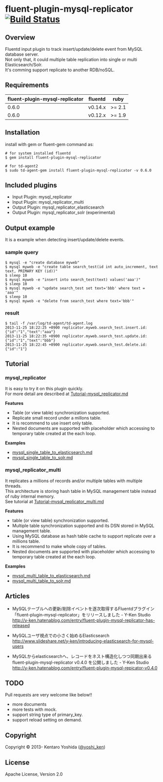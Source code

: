 # fluent-plugin-mysql-replicator [![Build Status](https://travis-ci.org/y-ken/fluent-plugin-mysql-replicator.png?branch=master)](https://travis-ci.org/y-ken/fluent-plugin-mysql-replicator)

## Overview

Fluentd input plugin to track insert/update/delete event from MySQL database server.  
Not only that, it could multiple table replication into single or multi Elasticsearch/Solr.  
It's comming support replicate to another RDB/noSQL.

## Requirements

| fluent-plugin-mysql-replicator | fluentd    | ruby   |
|--------------------|------------|--------|
|  0.6.0            | v0.14.x | >= 2.1 |
|  0.6.0            | v0.12.x | >= 1.9 |

## Installation

install with gem or fluent-gem command as:

`````
# for system installed fluentd
$ gem install fluent-plugin-mysql-replicator

# for td-agent2
$ sudo td-agent-gem install fluent-plugin-mysql-replicator -v 0.6.0
`````

## Included plugins

* Input Plugin: mysql_replicator
* Input Plugin: mysql_replicator_multi
* Output Plugin: mysql_replicator_elasticsearch
* Output Plugin: mysql_replicator_solr (experimental)

## Output example

It is a example when detecting insert/update/delete events.

### sample query

`````
$ mysql -e "create database myweb"
$ mysql myweb -e "create table search_test(id int auto_increment, text text, PRIMARY KEY (id))"
$ sleep 10
$ mysql myweb -e "insert into search_test(text) values('aaa')"
$ sleep 10
$ mysql myweb -e "update search_test set text='bbb' where text = 'aaa'"
$ sleep 10
$ mysql myweb -e "delete from search_test where text='bbb'"
`````

### result

`````
$ tail -f /var/log/td-agent/td-agent.log
2013-11-25 18:22:25 +0900 replicator.myweb.search_test.insert.id: {"id":"1","text":"aaa"}
2013-11-25 18:22:35 +0900 replicator.myweb.search_test.update.id: {"id":"1","text":"bbb"}
2013-11-25 18:22:45 +0900 replicator.myweb.search_test.delete.id: {"id":"1"}
`````

## Tutorial

### mysql_replicator

It is easy to try it on this plugin quickly.  
For more detail are described at [Tutorial-mysql_replicator.md](https://github.com/y-ken/fluent-plugin-mysql-replicator/blob/master/Tutorial-mysql_replicator.md)

**Features**

* Table (or view table) synchronization supported.
* Replicate small record under a millons table.
* It is recommend to use insert only table.
* Nested documents are supported with placeholder which accessing to temporary table created at the each loop.

**Examples**

* [mysql_single_table_to_elasticsearch.md](https://github.com/y-ken/fluent-plugin-mysql-replicator/blob/master/example/mysql_single_table_to_elasticsearch.md)
* [mysql_single_table_to_solr.md](https://github.com/y-ken/fluent-plugin-mysql-replicator/blob/master/example/mysql_single_table_to_solr.md)

### mysql_replicator_multi

It replicates a millions of records and/or multiple tables with multiple threads.  
This architecture is storing hash table in MySQL management table instead of ruby internal memory.  
See tutorial at [Tutorial-mysql_replicator_multi.md](https://github.com/y-ken/fluent-plugin-mysql-replicator/blob/master/Tutorial-mysql_replicator_multi.md)

**Features**

* table (or view table) synchronization supported.
* Multiple table synchronization supported and its DSN stored in MySQL management table.
* Using MySQL database as hash table cache to support replicate over a millions table.
* It is recommend to make whole copy of tables.
* Nested documents are supported with placeholder which accessing to temporary table created at the each loop.

**Examples**

* [mysql_multi_table_to_elasticsearch.md](https://github.com/y-ken/fluent-plugin-mysql-replicator/blob/master/example/mysql_multi_table_to_elasticsearch.md)
* [mysql_multi_table_to_solr.md](https://github.com/y-ken/fluent-plugin-mysql-replicator/blob/master/example/mysql_multi_table_to_solr.md)

## Articles

* MySQLテーブルへの更新/削除イベントを逐次取得するFluentdプラグイン「fluent-plugin-mysql-replicator」をリリースしました - Y-Ken Studio<br />
http://y-ken.hatenablog.com/entry/fluent-plugin-mysql-replicator-has-released

* MySQLユーザ視点での小さく始めるElasticsearch<br />
http://www.slideshare.net/y-ken/introducing-elasticsearch-for-mysql-users

* MySQLからelasticsearchへ、レコードをネスト構造化しつつ同期出来る fluent-plugin-mysql-replicator v0.4.0 を公開しました - Y-Ken Studio<br />
http://y-ken.hatenablog.com/entry/fluent-plugin-mysql-repicator-v0.4.0

## TODO

Pull requests are very welcome like below!!

* more documents
* more tests with mock.
* support string type of primary_key.
* support reload setting on demand.

## Copyright

Copyright © 2013- Kentaro Yoshida ([@yoshi_ken](https://twitter.com/yoshi_ken))

## License

Apache License, Version 2.0
